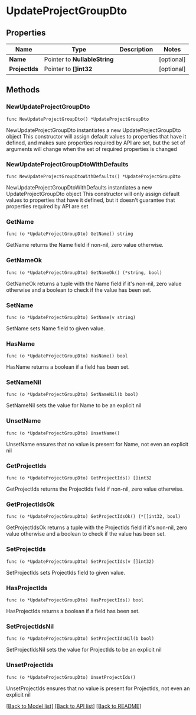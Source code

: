 # UpdateProjectGroupDto

## Properties

Name | Type | Description | Notes
------------ | ------------- | ------------- | -------------
**Name** | Pointer to **NullableString** |  | [optional] 
**ProjectIds** | Pointer to **[]int32** |  | [optional] 

## Methods

### NewUpdateProjectGroupDto

`func NewUpdateProjectGroupDto() *UpdateProjectGroupDto`

NewUpdateProjectGroupDto instantiates a new UpdateProjectGroupDto object
This constructor will assign default values to properties that have it defined,
and makes sure properties required by API are set, but the set of arguments
will change when the set of required properties is changed

### NewUpdateProjectGroupDtoWithDefaults

`func NewUpdateProjectGroupDtoWithDefaults() *UpdateProjectGroupDto`

NewUpdateProjectGroupDtoWithDefaults instantiates a new UpdateProjectGroupDto object
This constructor will only assign default values to properties that have it defined,
but it doesn't guarantee that properties required by API are set

### GetName

`func (o *UpdateProjectGroupDto) GetName() string`

GetName returns the Name field if non-nil, zero value otherwise.

### GetNameOk

`func (o *UpdateProjectGroupDto) GetNameOk() (*string, bool)`

GetNameOk returns a tuple with the Name field if it's non-nil, zero value otherwise
and a boolean to check if the value has been set.

### SetName

`func (o *UpdateProjectGroupDto) SetName(v string)`

SetName sets Name field to given value.

### HasName

`func (o *UpdateProjectGroupDto) HasName() bool`

HasName returns a boolean if a field has been set.

### SetNameNil

`func (o *UpdateProjectGroupDto) SetNameNil(b bool)`

 SetNameNil sets the value for Name to be an explicit nil

### UnsetName
`func (o *UpdateProjectGroupDto) UnsetName()`

UnsetName ensures that no value is present for Name, not even an explicit nil
### GetProjectIds

`func (o *UpdateProjectGroupDto) GetProjectIds() []int32`

GetProjectIds returns the ProjectIds field if non-nil, zero value otherwise.

### GetProjectIdsOk

`func (o *UpdateProjectGroupDto) GetProjectIdsOk() (*[]int32, bool)`

GetProjectIdsOk returns a tuple with the ProjectIds field if it's non-nil, zero value otherwise
and a boolean to check if the value has been set.

### SetProjectIds

`func (o *UpdateProjectGroupDto) SetProjectIds(v []int32)`

SetProjectIds sets ProjectIds field to given value.

### HasProjectIds

`func (o *UpdateProjectGroupDto) HasProjectIds() bool`

HasProjectIds returns a boolean if a field has been set.

### SetProjectIdsNil

`func (o *UpdateProjectGroupDto) SetProjectIdsNil(b bool)`

 SetProjectIdsNil sets the value for ProjectIds to be an explicit nil

### UnsetProjectIds
`func (o *UpdateProjectGroupDto) UnsetProjectIds()`

UnsetProjectIds ensures that no value is present for ProjectIds, not even an explicit nil

[[Back to Model list]](../README.md#documentation-for-models) [[Back to API list]](../README.md#documentation-for-api-endpoints) [[Back to README]](../README.md)


